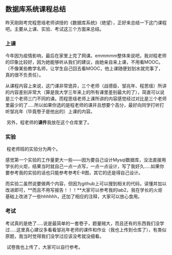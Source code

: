 ## 数据库系统课程总结

​	昨天刚刚考完程思瑶老师讲授的《数据库系统》（绝望），正好来总结一下这门课程吧。主要从上课、实验、考试这三个方面来总结。



### 上课

​	今年因为疫情影响，最后在家里上完了网课。emmmmm整体来说吧，我对程老师的印象比较好，因为她能够听从我们的建议，由她亲自来上课，不用看MOOC。（不像某些教学名师，让学生自己回去看MOOC，他上课随便划划水就完事了，真的很不负责任）。

​	从课程内容上来说，这门课非常诡异，三个老师（战德臣、邹兆年、程思瑶）所讲的内容差别非常大（算是我大学三年来上的所有课里差别最大的了），简直可以说是三个老师三门不同的课。而程思瑶老师上课所讲的内容感觉经过对比是三个老师里最少的了.....所以如果你选的是程老师的课并且想要个高分，最好向同学打听打听邹兆年（毕竟卷子是他出的）上课的内容。

​	另外，程老师的**课件**我放在这个仓库里了。



### 实验

​	程老师班的实验分为两个。

​	感觉第一个实验的工作量更大一些——因为要自己设计Mysql数据库，没法直接用学长的火炬，结果当时就自己一点一点写，一点一点设计，写了我好久.....如果你要参考我的实验的话也只能参考参考E-R图，其它的还是得自己设计。

​	而实验二虽然说要做两个内容，但因为github上可以搜到相关的代码，读懂并加以改进即可，**而且不用写报告！！！**大家可以参考我的lab2，我在学长的火炬基础上改进了一些hhhhhh，还加了相应的注释，大家可以放心食用。



### 考试

​	考试真的是绝了.....说是最简单的一套卷子，题量贼大，而且还有的东西我们没学过.....这里真心建议多看看邹兆年老师的课件和作业（我也上传到仓库了），有类似原题，我当时觉得我们没学过应该没考就没细看。

​	试卷我也上传了，大家可以自行参考。
